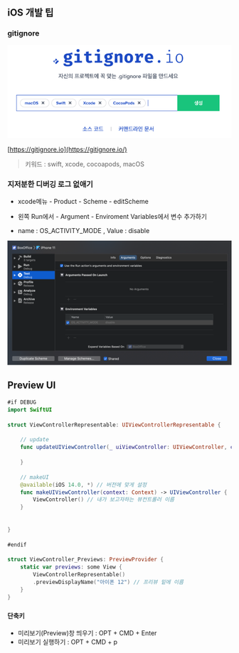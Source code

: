## iOS 개발 팁

### gitignore

![gitIgnore](./images/gitIgnore.png)

[https://gitignore.io](https://gitignore.io/)

> 키워드 : swift, xcode, cocoapods, macOS



### 지저분한 디버깅 로그 없애기

- xcode메뉴 - Product - Scheme - editScheme
- 왼쪽 Run에서 - Argument - Enviroment Variables에서 변수 추가하기

- name : OS_ACTIVITY_MODE , Value : disable

![deleteLog](./images/deleteLog.png)



## Preview UI

```swift
#if DEBUG
import SwiftUI

struct ViewControllerRepresentable: UIViewControllerRepresentable {
    
    // update
    func updateUIViewController(_ uiViewController: UIViewController, context: Context) {
        
    }
    
    // makeUI
    @available(iOS 14.0, *) // 버전에 맞게 설정
    func makeUIViewController(context: Context) -> UIViewController {
        ViewController() // 내가 보고자하는 뷰컨트롤러 이름
    }
    
    
}

#endif

struct ViewController_Previews: PreviewProvider {
    static var previews: some View {
        ViewControllerRepresentable()
        .previewDisplayName("아이폰 12") // 프리뷰 밑에 이름
    }
}
```

##### 

#### 단축키

- 미리보기(Preview)창 띄우기 : OPT + CMD + Enter
- 미리보기 실행하기 : OPT + CMD + p

